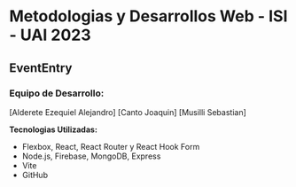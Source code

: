 # Metodologias y Desarrollos Web - ISI - UAI 2023
## EventEntry

### Equipo de Desarrollo:
[Alderete Ezequiel Alejandro]
[Canto Joaquin]
[Musilli Sebastian]

**Tecnologias Utilizadas:**
- Flexbox, React, React Router y React Hook Form
- Node.js, Firebase, MongoDB, Express
- Vite
- GitHub
